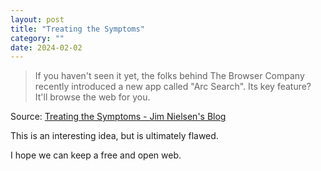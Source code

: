 ```yaml
---
layout: post
title: "Treating the Symptoms"
category: ""
date: 2024-02-02
---
```


>If you haven't seen it yet, the folks behind The Browser Company recently introduced a new app called "Arc Search". Its key feature? It'll browse the web for you.

Source: [Treating the Symptoms - Jim Nielsen's Blog](https://blog.jim-nielsen.com/2024/treating-the-symptoms/)

This is an interesting idea, but is ultimately flawed. 

I hope we can keep a free and open web.
